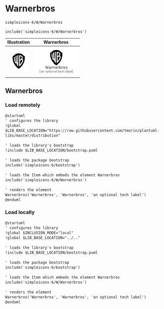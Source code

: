 # Warnerbros


```text
simpleicons-6/W/Warnerbros
```

```text
include('simpleicons-6/W/Warnerbros')
```



| Illustration | Warnerbros |
| :---: | :---: |
| ![illustration for Illustration](../../simpleicons-6/W/Warnerbros.png) | ![illustration for Warnerbros](../../simpleicons-6/W/Warnerbros.Local.png) |




## Warnerbros

### Load remotely
```plantuml
@startuml
' configures the library
!global $LIB_BASE_LOCATION="https://raw.githubusercontent.com/tmorin/plantuml-libs/master/distribution"

' loads the library's bootstrap
!include $LIB_BASE_LOCATION/bootstrap.puml

' loads the package bootstrap
include('simpleicons-6/bootstrap')

' loads the Item which embeds the element Warnerbros
include('simpleicons-6/W/Warnerbros')

' renders the element
Warnerbros('Warnerbros', 'Warnerbros', 'an optional tech label')
@enduml
```

### Load locally
```plantuml
@startuml
' configures the library
!global $INCLUSION_MODE="local"
!global $LIB_BASE_LOCATION="../.."

' loads the library's bootstrap
!include $LIB_BASE_LOCATION/bootstrap.puml

' loads the package bootstrap
include('simpleicons-6/bootstrap')

' loads the Item which embeds the element Warnerbros
include('simpleicons-6/W/Warnerbros')

' renders the element
Warnerbros('Warnerbros', 'Warnerbros', 'an optional tech label')
@enduml
```

